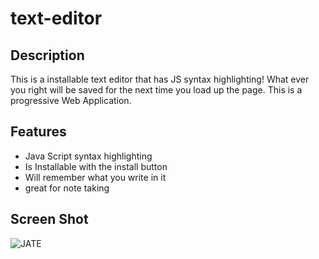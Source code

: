 # text-editor

## Description
This is a installable text editor that has JS syntax highlighting! What ever you right will be saved for the next time you load up the page. This is a progressive Web Application.

## Features
- Java Script syntax highlighting
- Is Installable with the install button
- Will remember what you write in it
- great for note taking

## Screen Shot
![JATE](https://github.com/user-attachments/assets/23ea7aea-b798-4978-8255-82af6f67c6ac)
